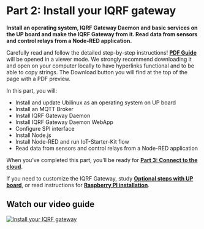 # Part 2: Install your IQRF gateway

**Install an operating system, IQRF Gateway Daemon and basic services on the UP board and make the IQRF Gateway from it. Read data from sensors and control relays from a Node-RED application.**

Carefully read and follow the detailed step-by-step instructions! **[PDF Guide](https://github.com/iqrfsdk/iot-starter-kit/tree/master/install/pdf/iqrf-part1.pdf)** will be opened in a viewer mode. We strongly recommend downloading it and open on your computer locally to have hyperlinks functional and to be able to copy strings. The Download button you will find at the top of the page with a PDF preview.

In this part, you will:

*	Install and update Ubilinux as an operating system on UP board
*	Install an MQTT Broker
*	Install IQRF Gateway Daemon
*	Install IQRF Gateway Daemon WebApp
*	Configure SPI interface
*	Install Node.js
*	Install Node-RED and run IoT-Starter-Kit flow 
*	Read data from sensors and control relays from a Node-RED application

When you’ve completed this part, you’ll be ready for **[Part 3: Connect to the cloud](https://github.com/iqrfsdk/iot-starter-kit/tree/master/install/PART3-EXT.md)**.

If you need to customize the IQRF Gateway, study **[Optional steps with UP board](https://github.com/iqrfsdk/iot-starter-kit/tree/master/install/up-board/GW-SbS-INSTALL.md)**, or read instructions for **[Raspberry PI installation](https://github.com/iqrfsdk/iot-starter-kit/tree/master/install/rpi-board/GW-SbS-INSTALL.md)**.

## Watch our video guide 

[![Install your IQRF gateway](https://img.youtube.com/vi/5BzxgPCByPM/0.jpg)](https://www.youtube.com/watch?v=5BzxgPCByPM "Part2: Install your IQRF gateway")
